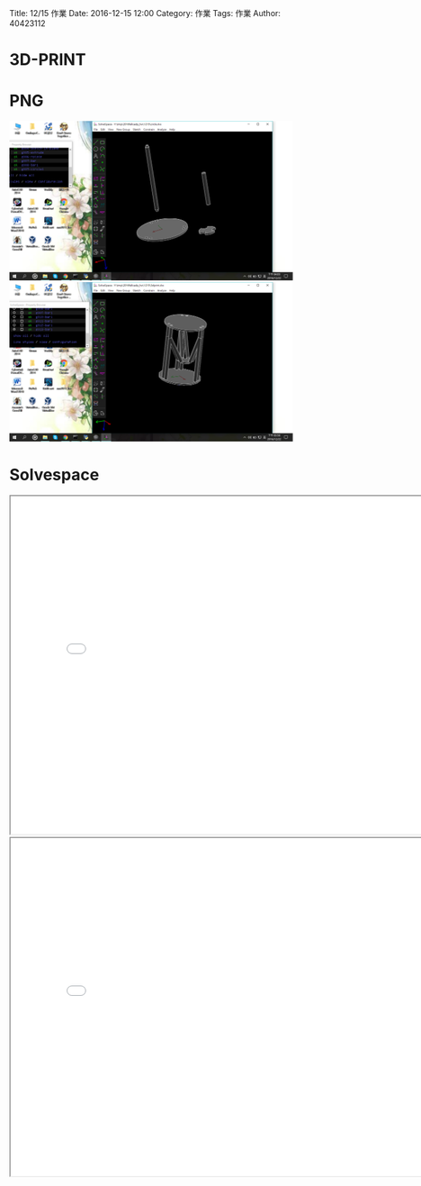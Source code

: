 Title: 12/15 作業
Date: 2016-12-15 12:00
Category: 作業
Tags: 作業
Author: 40423112

3D-PRINT 
===


<!-- PELICAN_END_SUMMARY -->

PNG
===
<img src="./../1215/dispersion.png" width="800" />

<img src="./../1215/3dprint.png" width="800" />

Solvespace
===
<iframe src="./../1215/dispersion.html" width="800" height="600"></iframe>

<iframe src="./../1215/40423112-3dprint.html" width="800" height="600"></iframe>

